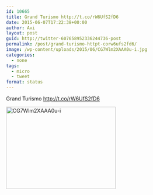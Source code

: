 ```yaml
---
id: 10665
title: Grand Turismo http://t.co/rW6UfS2fD6
date: 2015-06-07T17:22:38+00:00
author: Avi
layout: post
guid: http://twitter-607658952336244736-post
permalink: /post/grand-turismo-httpt-corw6ufs2fd6/
image: /wp-content/uploads/2015/06/CG7Wlm2XAAA0u-i.jpg
categories:
  - none
tags:
  - micro
  - tweet
format: status
---
```

Grand Turismo http://t.co/rW6UfS2fD6

<img width="300" height="225" src="http://aviflax.com/wp-content/uploads/2015/06/CG7Wlm2XAAA0u-i-300x225.jpg" class="attachment-medium" alt="CG7Wlm2XAAA0u-i" />